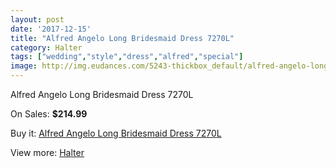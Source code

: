 ```yaml
---
layout: post
date: '2017-12-15'
title: "Alfred Angelo Long Bridesmaid Dress 7270L"
category: Halter
tags: ["wedding","style","dress","alfred","special"]
image: http://img.eudances.com/5243-thickbox_default/alfred-angelo-long-bridesmaid-dress-7270l.jpg
---
```

Alfred Angelo Long Bridesmaid Dress 7270L

On Sales: **$214.99**
<a href="https://www.eudances.com/en/halter/1764-alfred-angelo-long-bridesmaid-dress-7270l.html"><amp-img layout="responsive" width="600" height="600" src="//img.eudances.com/5243-thickbox_default/alfred-angelo-long-bridesmaid-dress-7270l.jpg" alt="Alfred Angelo Long Bridesmaid Dress 7270L 0" /></a>
<a href="https://www.eudances.com/en/halter/1764-alfred-angelo-long-bridesmaid-dress-7270l.html"><amp-img layout="responsive" width="600" height="600" src="//img.eudances.com/5245-thickbox_default/alfred-angelo-long-bridesmaid-dress-7270l.jpg" alt="Alfred Angelo Long Bridesmaid Dress 7270L 1" /></a>
<a href="https://www.eudances.com/en/halter/1764-alfred-angelo-long-bridesmaid-dress-7270l.html"><amp-img layout="responsive" width="600" height="600" src="//img.eudances.com/5244-thickbox_default/alfred-angelo-long-bridesmaid-dress-7270l.jpg" alt="Alfred Angelo Long Bridesmaid Dress 7270L 2" /></a>

Buy it: [Alfred Angelo Long Bridesmaid Dress 7270L](https://www.eudances.com/en/halter/1764-alfred-angelo-long-bridesmaid-dress-7270l.html "Alfred Angelo Long Bridesmaid Dress 7270L")

View more: [Halter](https://www.eudances.com/en/19-halter "Halter")